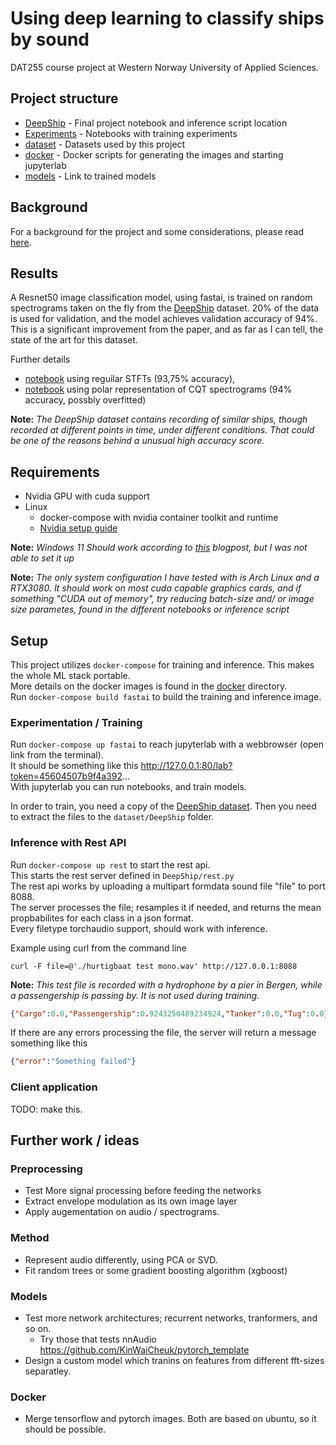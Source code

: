 # Using deep learning to classify ships by sound
DAT255 course project at Western Norway University of Applied Sciences.

## Project structure
 - [DeepShip](./DeepShip) - Final project notebook and inference script location
 - [Experiments](./Experiments) - Notebooks with training experiments  
 - [dataset](./dataset) - Datasets used by this project
 - [docker](./docker) - Docker scripts for generating the images and starting jupyterlab
 - [models](./models) - Link to trained models 


## Background
For a background for the project and some considerations, please read [here](Background.md).

## Results
A Resnet50 image classification model, using fastai, is trained on random spectrograms taken on the fly from the [DeepShip](dataset/README.md#1) dataset. 20% of the data is used for validation, and the model achieves validation accuracy of 94%.  
This is a significant improvement from the paper, and as far as I can tell, the state of the art for this dataset. 
  
Further details
 - [notebook](./DeepShip/1.%20deepship_3ch.ipynb) using reguilar STFTs (93,75% accuracy),  
 - [notebook](./Experiments/8.%20deepship_3ch_qct_polar.ipynb) using polar representation of CQT spectrograms (94% accuracy, possbly overfitted)

**Note:** *The DeepShip dataset contains recording of similar ships, though recorded at different points in time, under different conditions. That could be one of the reasons behind a unusual high accuracy score.* 

## Requirements
 - Nvidia GPU with cuda support
 - Linux
    - docker-compose with nvidia container toolkit and runtime
    - [Nvidia setup guide](https://docs.nvidia.com/datacenter/cloud-native/container-toolkit/install-guide.html)

**Note:** *Windows 11 Should work according to [this](https://www.docker.com/blog/wsl-2-gpu-support-for-docker-desktop-on-nvidia-gpus/) blogpost, but I was not able to set it up*

**Note:** *The only system configuration I have tested with is Arch Linux and a RTX3080. It should work on most cuda capable graphics cards, and if something "CUDA out of memory", try reducing batch-size and/ or image size parametes, found in the different notebooks or inference script*

## Setup
This project utilizes `docker-compose` for training and inference.
This makes the whole ML stack portable.  
More details on the docker images is found in the [docker](./docker/) directory.  
Run `docker-compose build fastai` to build the training and inference image.

### Experimentation / Training
Run `docker-compose up fastai` to reach jupyterlab with a webbrowser (open link from the terminal).  
It should be something like this http://127.0.0.1:80/lab?token=45604507b9f4a392...  
With jupyterlab you can run notebooks, and train models.  
  
In order to train, you need a copy of the [DeepShip dataset](https://github.com/irfankamboh/DeepShip). 
Then you need to extract the files to the `dataset/DeepShip` folder.  

### Inference with Rest API
Run `docker-compose up rest` to start the rest api.  
This starts the rest server defined in `DeepShip/rest.py`  
The rest api works by uploading a multipart formdata sound file "file" to port 8088.  
The server processes the file; resamples it if needed, and returns the mean propbabilites for each class in a json format.  
Every filetype torchaudio support, should work with inference.   
  
Example using curl from the command line

```console
curl -F file=@'./hurtigbaat test mono.wav' http://127.0.0.1:8088
```
**Note:** *This test file is recorded with a hydrophone by a pier in Bergen, while a passengership is passing by. It is not used during training.*
```json
{"Cargo":0.0,"Passengership":0.9243250489234924,"Tanker":0.0,"Tug":0.0}
```

If there are any errors processing the file, the server will return a message something like this
```json
{"error":"Something failed"}
```
  
### Client application
TODO: make this. 

## Further work / ideas
### Preprocessing
 - Test More signal processing before feeding the networks
 - Extract envelope modulation as its own image layer
 - Apply augementation on audio / spectrograms. 

### Method
- Represent audio differently, using PCA or SVD. 
- Fit random trees or some gradient boosting algorithm (xgboost)
### Models
 - Test more network architectures; recurrent networks, tranformers, and so on.
    - Try those that tests nnAudio https://github.com/KinWaiCheuk/pytorch_template
 - Design a custom model which tranins on features from different fft-sizes separatley.

### Docker
 - Merge tensorflow and pytorch images. Both are based on ubuntu, so it should be possible. 